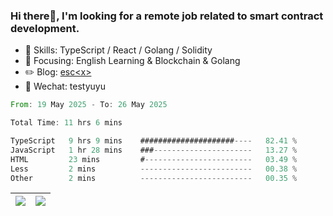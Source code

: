 ### Hi there👋, I'm looking for a remote job related to smart contract development.


- 🔨 Skills: TypeScript / React / Golang / Solidity
- 🎯 Focusing: English Learning & Blockchain & Golang
- ✏️ Blog: [esc\<x\>](https://escx.github.io)
- 💬 Wechat: testyuyu


<!--START_SECTION:waka-->

```rust
From: 19 May 2025 - To: 26 May 2025

Total Time: 11 hrs 6 mins

TypeScript   9 hrs 9 mins    #####################----   82.41 %
JavaScript   1 hr 28 mins    ###----------------------   13.27 %
HTML         23 mins         #------------------------   03.49 %
Less         2 mins          -------------------------   00.38 %
Other        2 mins          -------------------------   00.35 %
```

<!--END_SECTION:waka-->


| <img align="center" src="https://github-readme-stats.vercel.app/api/?username=escX&show_icons=true&theme=buefy&hide_border=true&card_width=500" /> | <img align="center" src="https://github-readme-stats.vercel.app/api/top-langs/?username=escX&layout=compact&theme=buefy&hide_border=true&card_width=500" /> |
| ------------- | ------------- |
